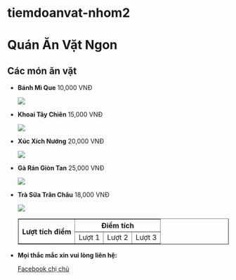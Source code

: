 # tiemdoanvat-nhom2
<!DOCTYPE html>  
<html>  
<head>  
    <title>Quán Ăn Vặt Ngon</title>  
<head>
<body>  
    <div>  
        <h1>Quán Ăn Vặt Ngon</h1>  
    </div>  
    <main>  
        <h2>Các món ăn vặt</h2>  
        <ul>  
            <li><strong>Bánh Mì Que</strong> <span>10,000 VNĐ</span></li>  
		<p><img src="C:\xampp\tiemdoanvatweb\hinh\banhmique.jpg"></p>
            <li><strong>Khoai Tây Chiên</strong> <span>15,000 VNĐ</span></li>  
		<p><img src="images/khoai tay chien.png"></p>
            <li><strong>Xúc Xích Nướng</strong> <span>20,000 VNĐ</span></li>  
		<p><img src="images/xuc xich nuong.png"></p>
            <li><strong>Gà Rán Giòn Tan</strong> <span>25,000 VNĐ</span></li>  
		<p><img src="images/ga gan gion tan.png"></p>
            <li><strong>Trà Sữa Trân Châu</strong> <span>18,000 VNĐ</span></li>
		<p><img src="images/tra sua tran chau.png"></p>
	    <table border="1">
		    <tr><th rowspan="2"> Lượt tích điểm </th> <th colspan="3"> Điểm tích</th></tr>
		    <tr><td>Lượt 1</td> <td>Lượt 2</td> <td>Lượt 3</td></tr>
	    </table>
	<li><strong>Mọi thắc mắc xin vui lòng liên hệ:</strong></li>
	<p><a href="https://www.facebook.com/xuanmai.tranngoc.739?mibextid=LQQJ4d"> Facebook chị chủ</a></p>
        </ul>  
    </main>  
</body>  
</html>
